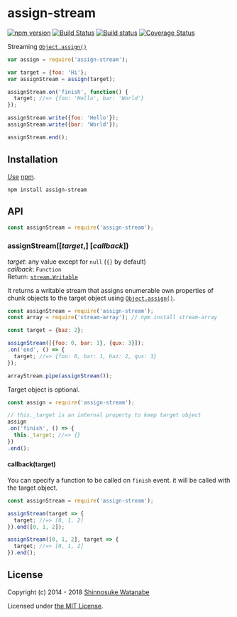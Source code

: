 # assign-stream

[![npm version](https://img.shields.io/npm/v/array-find-predecessor.svg)](https://www.npmjs.com/package/array-find-predecessor)
[![Build Status](https://travis-ci.com/shinnn/assign-stream.svg?branch=master)](https://travis-ci.com/shinnn/assign-stream)
[![Build status](https://ci.appveyor.com/api/projects/status/cvrigoevalmbny44?svg=true)](https://ci.appveyor.com/project/ShinnosukeWatanabe/assign-stream)
[![Coverage Status](https://img.shields.io/coveralls/shinnn/assign-stream.svg)](https://coveralls.io/github/shinnn/assign-stream)

Streaming [`Object.assign()`](http://www.2ality.com/2014/01/object-assign.html)

```javascript
var assign = require('assign-stream');

var target = {foo: 'Hi'};
var assignStream = assign(target);

assignStream.on('finish', function() {
  target; //=> {foo: 'Hello', bar: 'World'}
});

assignStream.write({foo: 'Hello'});
assignStream.write({bar: 'World'});

assignStream.end();
```

## Installation

[Use](https://docs.npmjs.com/cli/install) [npm](https://docs.npmjs.com/about-npm/).

```
npm install assign-stream
```

## API

```javascript
const assignStream = require('assign-stream');
```

### assignStream([*target*,] [*callback*])

*target*: any value except for `null` (`{}` by default)  
*callback*: `Function`  
Return: [`stream.Writable`](https://nodejs.org/api/stream.html#stream_class_stream_writable)

It returns a writable stream that assigns enumerable own properties of chunk objects to the target object using [`Object.assign()`](https://developer.mozilla.org/docs/Web/JavaScript/Reference/Global_Objects/Object/assign).

```javascript
const assignStream = require('assign-stream');
const array = require('stream-array'); // npm install stream-array

const target = {baz: 2};

assignStream([{foo: 0, bar: 1}, {qux: 3}]);
.on('end', () => {
  target; //=> {foo: 0, bar: 1, baz: 2, qux: 3}
});

arrayStream.pipe(assignStream());
```

Target object is optional.

```javascript
const assign = require('assign-stream');

// this._target is an internal property to keep target object
assign
.on('finish', () => {
  this._target; //=> {}
})
.end();
```

#### callback(target)

You can specify a function to be called on `finish` event. it will be called with the target object.

```javascript
const assignStream = require('assign-stream');

assignStream(target => {
  target; //=> [0, 1, 2]
}).end([0, 1, 2]);

assignStream([0, 1, 2], target => {
  target; //=> [0, 1, 2]
}).end();
```

## License

Copyright (c) 2014 - 2018 [Shinnosuke Watanabe](https://github.com/shinnn)

Licensed under [the MIT License](./LICENSE).
